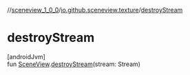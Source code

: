 //[sceneview_1_0_0](../../index.md)/[io.github.sceneview.texture](index.md)/[destroyStream](destroy-stream.md)

# destroyStream

[androidJvm]\
fun [SceneView](../io.github.sceneview/-scene-view/index.md).[destroyStream](destroy-stream.md)(stream: Stream)
